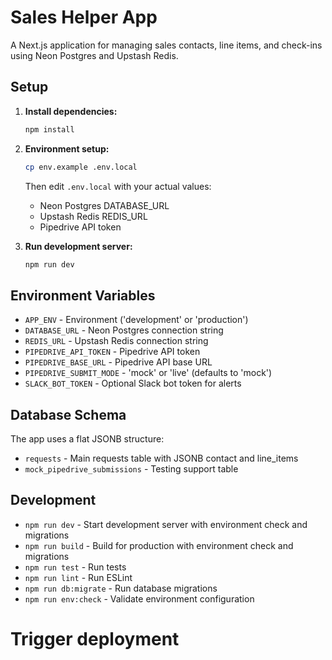 # Sales Helper App

A Next.js application for managing sales contacts, line items, and check-ins using Neon Postgres and Upstash Redis.

## Setup

1. **Install dependencies:**
   ```bash
   npm install
   ```

2. **Environment setup:**
   ```bash
   cp env.example .env.local
   ```
   
   Then edit `.env.local` with your actual values:
   - Neon Postgres DATABASE_URL
   - Upstash Redis REDIS_URL
   - Pipedrive API token

3. **Run development server:**
   ```bash
   npm run dev
   ```

## Environment Variables

- `APP_ENV` - Environment ('development' or 'production')
- `DATABASE_URL` - Neon Postgres connection string
- `REDIS_URL` - Upstash Redis connection string
- `PIPEDRIVE_API_TOKEN` - Pipedrive API token
- `PIPEDRIVE_BASE_URL` - Pipedrive API base URL
- `PIPEDRIVE_SUBMIT_MODE` - 'mock' or 'live' (defaults to 'mock')
- `SLACK_BOT_TOKEN` - Optional Slack bot token for alerts

## Database Schema

The app uses a flat JSONB structure:
- `requests` - Main requests table with JSONB contact and line_items
- `mock_pipedrive_submissions` - Testing support table

## Development

- `npm run dev` - Start development server with environment check and migrations
- `npm run build` - Build for production with environment check and migrations
- `npm run test` - Run tests
- `npm run lint` - Run ESLint
- `npm run db:migrate` - Run database migrations
- `npm run env:check` - Validate environment configuration
# Trigger deployment
